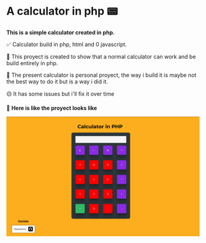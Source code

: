 # A calculator in php 📟

**This is a simple calculator created in php.**

✅ Calculator build in php, html and 0 javascript.

📝 This proyect is created to show that a normal calculator can work and be build entirely in php.

🛑 The present calculator is personal proyect, the way i build it is maybe not the best way to do it but is a way i did it.

🟡 It has some issues but i'll fix it over time

📸 **Here is like the proyect looks like**

![<img src="/assets/calc.png" width="50px"/>](/assets/calc_image.png)